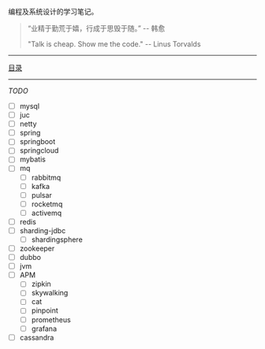 编程及系统设计的学习笔记。

> “业精于勤荒于嬉，行成于思毁于随。” -- 韩愈
>
> "Talk is cheap. Show me the code." -- Linus Torvalds
>

---

[目录](./_sidebar.md ':include')

---

*TODO*

- [ ] mysql
- [ ] juc
- [ ] netty
- [ ] spring
- [ ] springboot
- [ ] springcloud
- [ ] mybatis
- [ ] mq
  - [ ] rabbitmq
  - [ ] kafka
  - [ ] pulsar
  - [ ] rocketmq
  - [ ] activemq
- [ ] redis
- [ ] sharding-jdbc
  - [ ] shardingsphere
- [ ] zookeeper
- [ ] dubbo
- [ ] jvm
- [ ] APM
  - [ ] zipkin
  - [ ] skywalking
  - [ ] cat
  - [ ] pinpoint
  - [ ] prometheus
  - [ ] grafana 
- [ ] cassandra
